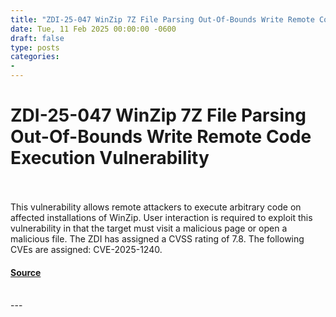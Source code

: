 ```yaml
---
title: "ZDI-25-047 WinZip 7Z File Parsing Out-Of-Bounds Write Remote Code Execution Vulnerability"
date: Tue, 11 Feb 2025 00:00:00 -0600
draft: false
type: posts
categories: 
- 
---
```

# ZDI-25-047 WinZip 7Z File Parsing Out-Of-Bounds Write Remote Code Execution Vulnerability

<br/>

<br/>
This vulnerability allows remote attackers to execute arbitrary code on affected installations of WinZip. User interaction is required to exploit this vulnerability in that the target must visit a malicious page or open a malicious file. The ZDI has assigned a CVSS rating of 7.8. The following CVEs are assigned: CVE-2025-1240.

#### [Source](http://www.zerodayinitiative.com/advisories/ZDI-25-047/)

<br/>
---

